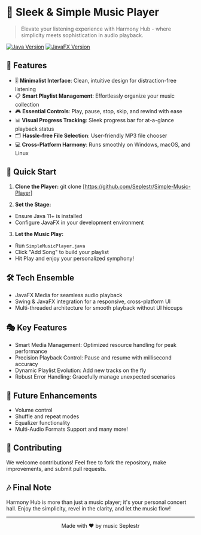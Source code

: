 # 🎵 Sleek & Simple Music Player

> Elevate your listening experience with Harmony Hub - where simplicity meets sophistication in audio playback.

[![Java Version](https://img.shields.io/badge/Java-11%2B-orange)](https://www.oracle.com/java/technologies/javase-jdk11-downloads.html)
[![JavaFX Version](https://img.shields.io/badge/JavaFX-15.0.1-blue)](https://openjfx.io/)

## 🌟 Features

- 🎚️ **Minimalist Interface**: Clean, intuitive design for distraction-free listening
- 📋 **Smart Playlist Management**: Effortlessly organize your music collection
- 🎮 **Essential Controls**: Play, pause, stop, skip, and rewind with ease
- 📊 **Visual Progress Tracking**: Sleek progress bar for at-a-glance playback status
- 🗂️ **Hassle-free File Selection**: User-friendly MP3 file chooser
- 💻 **Cross-Platform Harmony**: Runs smoothly on Windows, macOS, and Linux

## 🚀 Quick Start

1. **Clone the Player:**
   git clone [https://github.com/Seplestr/Simple-Music-Player]
   
2. **Set the Stage:**
- Ensure Java 11+ is installed
- Configure JavaFX in your development environment

3. **Let the Music Play:**
- Run `SimpleMusicPlayer.java`
- Click "Add Song" to build your playlist
- Hit Play and enjoy your personalized symphony!

## 🛠️ Tech Ensemble

- JavaFX Media for seamless audio playback
- Swing & JavaFX integration for a responsive, cross-platform UI
- Multi-threaded architecture for smooth playback without UI hiccups

## 🎭 Key Features

- Smart Media Management: Optimized resource handling for peak performance
- Precision Playback Control: Pause and resume with millisecond accuracy
- Dynamic Playlist Evolution: Add new tracks on the fly
- Robust Error Handling: Gracefully manage unexpected scenarios

## 🔮 Future Enhancements

- Volume control
- Shuffle and repeat modes
- Equalizer functionality
- Multi-Audio Formats Support and many more!

## 🤝 Contributing

We welcome contributions! Feel free to fork the repository, make improvements, and submit pull requests.

## 🎶 Final Note

Harmony Hub is more than just a music player; it's your personal concert hall. Enjoy the simplicity, revel in the clarity, and let the music flow!

---

<p align="center">
Made with ❤️ by music Seplestr
</p>
